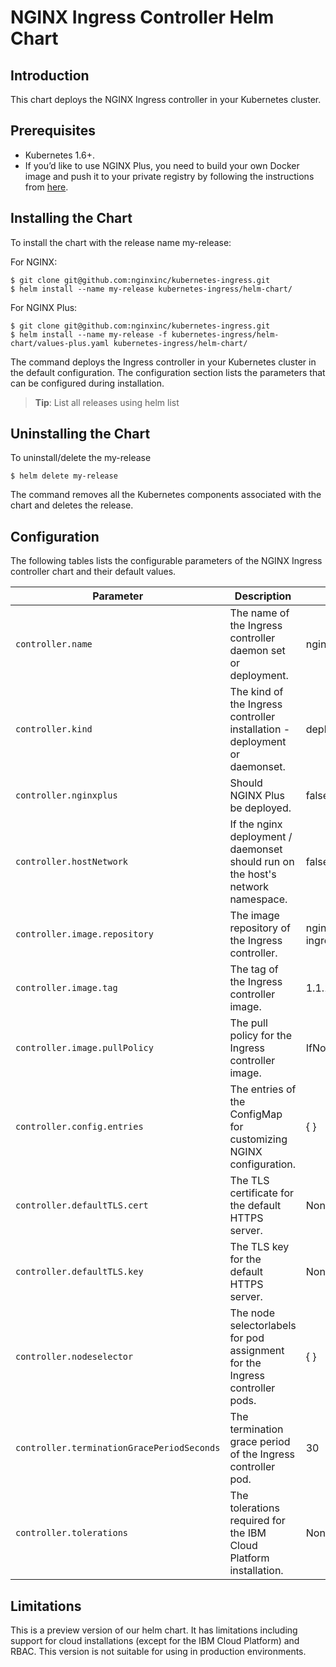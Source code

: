 # NGINX Ingress Controller Helm Chart

## Introduction

This chart deploys the NGINX Ingress controller in your Kubernetes cluster. 

## Prerequisites

  - Kubernetes 1.6+.
  - If you’d like to use NGINX Plus, you need to build your own Docker image and push it to your private registry by following the instructions from [here](https://github.com/nginxinc/kubernetes-ingress-internal/blob/master/nginx-controller/README.md).

## Installing the Chart

To install the chart with the release name my-release:

For NGINX: 
```console
$ git clone git@github.com:nginxinc/kubernetes-ingress.git
$ helm install --name my-release kubernetes-ingress/helm-chart/
```

For NGINX Plus:
```console
$ git clone git@github.com:nginxinc/kubernetes-ingress.git
$ helm install --name my-release -f kubernetes-ingress/helm-chart/values-plus.yaml kubernetes-ingress/helm-chart/
```

The command deploys the Ingress controller in your Kubernetes cluster in the default configuration. The configuration section lists the parameters that can be configured during installation.

> **Tip**: List all releases using helm list

## Uninstalling the Chart

To uninstall/delete the my-release

```console
$ helm delete my-release
```

The command removes all the Kubernetes components associated with the chart and deletes the release.

## Configuration

The following tables lists the configurable parameters of the NGINX Ingress controller  chart and their default values.

Parameter | Description | Default
--- | --- | ---
`controller.name` | The name of the Ingress controller daemon set or deployment. | nginx-ingress
`controller.kind` | The kind of the Ingress controller installation - deployment or daemonset. | deployment
`controller.nginxplus` | Should NGINX Plus be deployed. | false
`controller.hostNetwork` | If the nginx deployment / daemonset should run on the host's network namespace. | false
`controller.image.repository` | The image repository of the Ingress controller. | nginxdemos/nginx-ingress
`controller.image.tag` | The tag of the Ingress controller image. | 1.1.1
`controller.image.pullPolicy` | The pull policy for the Ingress controller image. | IfNotPresent
`controller.config.entries` | The entries of the ConfigMap for customizing NGINX configuration. | { }
`controller.defaultTLS.cert` | The TLS certificate for the default HTTPS server. | None
`controller.defaultTLS.key` | The  TLS key for the default HTTPS server. | None
`controller.nodeselector` | The node selectorlabels for pod assignment for the Ingress controller pods. | { }
`controller.terminationGracePeriodSeconds` | The termination grace period of the Ingress controller pod. | 30
`controller.tolerations` | The tolerations required for the IBM Cloud Platform installation. | None



## Limitations

This is a preview version of our helm chart. It has limitations including support for cloud installations (except for the IBM Cloud Platform) and RBAC.  This version is not suitable for using in production environments.



